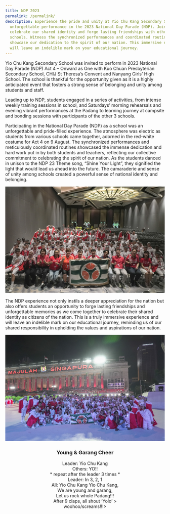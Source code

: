 ```yaml
---
title: NDP 2023
permalink: /permalink/
description: Experience the pride and unity at Yio Chu Kang Secondary School's
  unforgettable performance in the 2023 National Day Parade (NDP). Join us as we
  celebrate our shared identity and forge lasting friendships with other
  schools. Witness the synchronized performances and coordinated routines that
  showcase our dedication to the spirit of our nation. This immersive experience
  will leave an indelible mark on your educational journey.
---
```

<div style="margin: auto">
<p>Yio Chu Kang Secondary School was invited to perform in 2023 National Day Parade (NDP) Act 4 – Onward as One with Kuo Chuan Presbyterian Secondary School, CHIJ St Theresa’s Convent and Nanyang Girls’ High School. The school is thankful for the opportunity given as it is a highly anticipated event that fosters a strong sense of belonging and unity among students and staff. </p>

<p>Leading up to NDP, students engaged in a series of activities, from intense weekly training sessions in school, and Saturdays’ morning rehearsals and evening vibrant performances at the Padang to learning journey at campsite and bonding sessions with participants of the other 3 schools. </p>

<p>Participating in the National Day Parade (NDP) as a school was an unforgettable and pride-filled experience. The atmosphere was electric as students from various schools came together, adorned in the red-white costume for Act 4 on 9 August. The synchronized performances and meticulously coordinated routines showcased the immense dedication and hard work put in by both students and teachers, reflecting our collective commitment to celebrating the spirit of our nation. As the students danced in unison to the NDP 23 Theme song, “Shine Your Light”, they signified the light that would lead us ahead into the future. The camaraderie and sense of unity among schools created a powerful sense of national identity and belonging.</p>

![Group photo of students and teachers participating in NDP 2023 seated in a ballroom](/images/yckss_at_ndp_2023_02.jpeg)

<p>The NDP experience not only instils a deeper appreciation for the nation but also offers students an opportunity to forge lasting friendships and unforgettable memories as we come together to celebrate their shared identity as citizens of the nation. This is a truly immersive experience and will leave an indelible mark on our educational journey, reminding us of our shared responsibility in upholding the values and aspirations of our nation.</p>

![Group photo of students and teachers on the stage after the NDP 2023](/images/yckss_at_ndp_2023_01.jpeg)
	
</div>

     
<div class="card sgds">
        <div style="text-align: center" class="card-body">
           <h3 class="card-title">Young &amp; Garang Cheer</h3>
           <p class="card-text">Leader: Yio Chu Kang<br>
Others: YO!!<br>
* repeat after the leader 3 times *<br>
Leader: In 3, 2, 1<br>
All: Yio Chu Kang Yio Chu Kang,<br>
We are young and garang,<br>
Let us rock whole Padang!!!<br>
After 9 claps, all shout ‘Yolo’ &gt;<br>
woohoo/screams!!!&gt;<br>
           </p>           
        </div>
</div>
	
	

